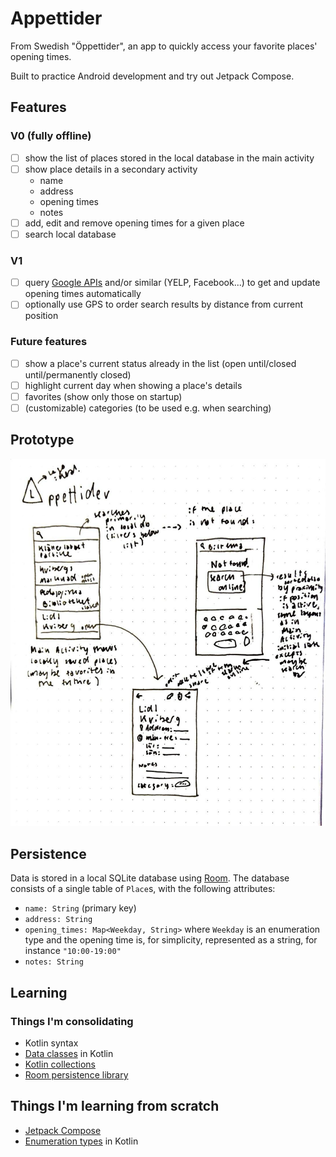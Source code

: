 # Appettider
From Swedish "Öppettider", an app to quickly access your favorite places' opening times. 

Built to practice Android development and try out Jetpack Compose.

## Features

### V0 (fully offline)
- [ ] show the list of places stored in the local database in the main activity
- [ ] show place details in a secondary activity
  - name
  - address
  - opening times
  - notes
- [ ] add, edit and remove opening times for a given place
- [ ] search local database

### V1
- [ ] query [Google APIs](https://developers.google.com/maps/documentation/places/web-service/details) and/or similar (YELP, Facebook...) to get and update opening times automatically
- [ ] optionally use GPS to order search results by distance from current position

### Future features
- [ ] show a place's current status already in the list (open until/closed until/permanently closed)
- [ ] highlight current day when showing a place's details
- [ ] favorites (show only those on startup)
- [ ] (customizable) categories (to be used e.g. when searching)

## Prototype
![Prototype](prototype.jpg)

## Persistence
Data is stored in a local SQLite database using [Room](https://developer.android.com/training/data-storage/room/).
The database consists of a single table of `Place`s, with the following attributes:
- `name: String` (primary key)
- `address: String`
- `opening_times: Map<Weekday, String>` where `Weekday` is an enumeration type and the opening time is, for simplicity, represented as a string, for instance `"10:00-19:00"`
- `notes: String`

## Learning

### Things I'm consolidating
- Kotlin syntax
- [Data classes](https://kotlinlang.org/docs/data-classes.html) in Kotlin
- [Kotlin collections](https://kotlinlang.org/docs/collections-overview.html)
- [Room persistence library](https://developer.android.com/training/data-storage/room/)

## Things I'm learning from scratch
- [Jetpack Compose](https://developer.android.com/jetpack/compose)
- [Enumeration types](https://kotlinlang.org/docs/enum-classes.html) in Kotlin
